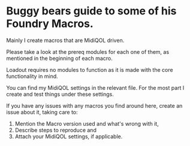# Buggy bears guide to some of his Foundry Macros.

Mainly I create macros that are MidiQOL driven. 

Please take a look at the prereq modules for each one of them, as mentioned in the beginning of each macro.

Loadout requires no modules to function as it is made with the core functionality in mind. 


You can find my MidiQOL settings in the relevant file.
For the most part I create and test things under these settings.

If you have any issues with any macros you find around here, create an issue about it, taking care to:
1. Mention the Macro version used and what's wrong with it,
2. Describe steps to reproduce and
3. Attach your MidiQOL settings, if applicable.
